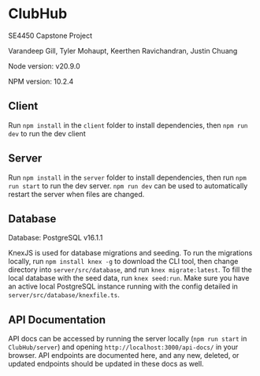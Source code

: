# ClubHub

SE4450 Capstone Project

Varandeep Gill, Tyler Mohaupt, Keerthen Ravichandran, Justin Chuang

Node version: v20.9.0

NPM version: 10.2.4

## Client

Run `npm install` in the `client` folder to install dependencies, then `npm run dev` to run the dev client

## Server

Run `npm install` in the `server` folder to install dependencies, then run `npm run start` to run the dev server. `npm run dev` can be used to automatically restart the server when files are changed.

## Database

Database: PostgreSQL v16.1.1

KnexJS is used for database migrations and seeding. To run the migrations locally, run `npm install knex -g` to download the CLI tool, then change directory into `server/src/database`, and run `knex migrate:latest`. To fill the local database with the seed data, run `knex seed:run`. Make sure you have an active local PostgreSQL instance running with the config detailed in `server/src/database/knexfile.ts`.

## API Documentation

API docs can be accessed by running the server locally (`npm run start` in `ClubHub/server`) and opening `http://localhost:3000/api-docs/` in your browser. API endpoints are documented here, and any new, deleted, or updated endpoints should be updated in these docs as well.
